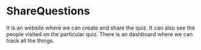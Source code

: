 # ShareQuestions
It is an website where we can create and share the quiz. It can also see the people visited on the particular quiz. There is an dashboard where we can track all the things.
